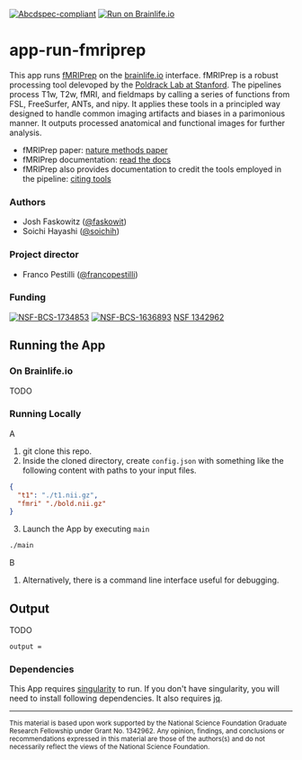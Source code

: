 [![Abcdspec-compliant](https://img.shields.io/badge/ABCD_Spec-v1.1-green.svg)](https://github.com/brain-life/abcd-spec)
[![Run on Brainlife.io](https://img.shields.io/badge/Brainlife-brainlife.app.160-blue.svg)](https://doi.org/10.25663/brainlife.app.160)

# app-run-fmriprep

This app runs [fMRIPrep](https://github.com/poldracklab/fmriprep) on the [brainlife.io](https://brainlife.io/) interface. fMRIPrep is a robust processing tool delevoped by the [Poldrack Lab at Stanford](https://poldracklab.stanford.edu/). The pipelines process T1w, T2w, fMRI, and fieldmaps by calling a series of functions from FSL, FreeSurfer, ANTs, and nipy. It applies these tools in a principled way designed to handle common imaging artifacts and biases in a parimonious manner. It outputs processed anatomical and functional images for further analysis. 

* fMRIPrep paper: [nature methods paper](https://doi.org/10.1038/s41592-018-0235-4)
* fMRIPrep documentation: [read the docs](https://fmriprep.readthedocs.io/en/stable/)
* fMRIPrep also provides documentation to credit the tools employed in the pipeline: [citing tools](https://fmriprep.readthedocs.io/en/stable/citing.html)

### Authors
- Josh Faskowitz ([@faskowit](https://github.com/faskowit))
- Soichi Hayashi ([@soichih](https://github.com/soichih))

### Project director
- Franco Pestilli ([@francopestilli](https://github.com/francopestilli))

### Funding 
[![NSF-BCS-1734853](https://img.shields.io/badge/NSF_BCS-1734853-blue.svg)](https://nsf.gov/awardsearch/showAward?AWD_ID=1734853)
[![NSF-BCS-1636893](https://img.shields.io/badge/NSF_BCS-1636893-blue.svg)](https://nsf.gov/awardsearch/showAward?AWD_ID=1636893)
[NSF 1342962](https://www.nsf.gov/awardsearch/showAward?AWD_ID=1342962)

## Running the App 

### On Brainlife.io

TODO

### Running Locally

A
  1) git clone this repo.
  2) Inside the cloned directory, create `config.json` with something like the following content with paths to your input files.

  ```json
  {
    "t1": "./t1.nii.gz",
    "fmri" "./bold.nii.gz"
  }
  ```

  3. Launch the App by executing `main`

  ```bash
  ./main
  ```
 
B
  1) Alternatively, there is a command line interface useful for debugging.

## Output

TODO

```
output = 

```

### Dependencies

This App requires [singularity](https://www.sylabs.io/singularity/) to run. If you don't have singularity, you will need to install following dependencies. It also requires [jq](https://stedolan.github.io/jq/).

---

<sub> This material is based upon work supported by the National Science Foundation Graduate Research Fellowship under Grant No. 1342962. Any opinion, findings, and conclusions or recommendations expressed in this material are those of the authors(s) and do not necessarily reflect the views of the National Science Foundation. </sub>
